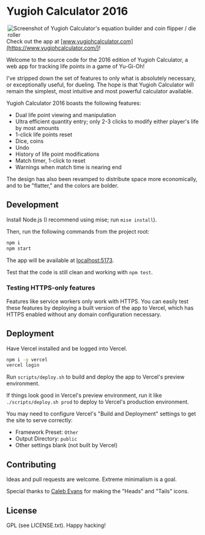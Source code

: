 # Yugioh Calculator 2016

<img alt="Screenshot of Yugioh Calculator's equation builder and coin flipper / die roller"
     src="screenshot.png"
     align="right"/>

Check out the app at [www.yugiohcalculator.com](https://www.yugiohcalculator.com/)!

Welcome to the source code for the 2016 edition of Yugioh Calculator, a web app
for tracking life points in a game of Yu-Gi-Oh!

I've stripped down the set of features to only what is absolutely necessary, or
exceptionally useful, for dueling.  The hope is that Yugioh Calculator will
remain the simplest, most intuitive and most powerful calculator available.

Yugioh Calculator 2016 boasts the following features:

- Dual life point viewing and manipulation
- Ultra efficient quantity entry; only 2-3 clicks to modify either player's life
  by most amounts
- 1-click life points reset
- Dice, coins
- Undo
- History of life point modifications
- Match timer, 1-click to reset
- Warnings when match time is nearing end

The design has also been revamped to distribute space more economically, and to
be "flatter," and the colors are bolder.

## Development

Install Node.js (I recommend using mise; run `mise install`).

Then, run the following commands from the project root:

```js
npm i
npm start
```

The app will be available at [localhost:5173](http://localhost:5173).

Test that the code is still clean and working with `npm test`.

### Testing HTTPS-only features

Features like service workers only work with HTTPS.  You can easily test these
features by deploying a built version of the app to Vercel, which has HTTPS
enabled without any domain configuration necessary.

## Deployment

Have Vercel installed and be logged into Vercel.

```sh
npm i -g vercel
vercel login
```

Run `scripts/deploy.sh` to build and deploy the app to Vercel's preview environment.

If things look good in Vercel's preview environment, run it like
`./scripts/deploy.sh prod` to deploy to Vercel's production environment.

You may need to configure Vercel's "Build and Deployment" settings to get the
site to serve correctly:

- Framework Preset: `Other`
- Output Directory: `public`
- Other settings blank (not built by Vercel)

## Contributing

Ideas and pull requests are welcome.  Extreme minimalism is a goal.

Special thanks to [Caleb Evans](http://calebevans.me) for making the "Heads" and
"Tails" icons.

## License

GPL (see LICENSE.txt).  Happy hacking!
